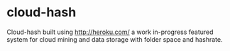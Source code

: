 # cloud-hash
Cloud-hash built using http://heroku.com/ a work in-progress featured system for cloud mining and data storage with folder space and hashrate.
